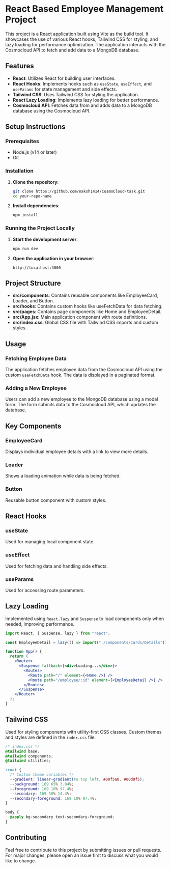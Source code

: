 # React Based Employee Management Project

This project is a React application built using Vite as the build tool. It showcases the use of various React hooks, Tailwind CSS for styling, and lazy loading for performance optimization. The application interacts with the Cosmocloud API to fetch and add data to a MongoDB database.

## Features

- **React**: Utilizes React for building user interfaces.
- **React Hooks**: Implements hooks such as `useState`, `useEffect`, and `useParams` for state management and side effects.
- **Tailwind CSS**: Uses Tailwind CSS for styling the application.
- **React Lazy Loading**: Implements lazy loading for better performance.
- **Cosmocloud API**: Fetches data from and adds data to a MongoDB database using the Cosmocloud API.

## Setup Instructions

### Prerequisites

- Node.js (v14 or later)
- Git

### Installation

1. **Clone the repository**:
    ```sh
    git clone https://github.com/naksh1414/CosmoCloud-task.git
    cd your-repo-name
    ```

2. **Install dependencies**:
    ```sh
    npm install
    ```

### Running the Project Locally

1. **Start the development server**:
    ```sh
    npm run dev
    ```

2. **Open the application in your browser**:
    ```
    http://localhost:3000
    ```

## Project Structure

- **src/components**: Contains reusable components like EmployeeCard, Loader, and Button.
- **src/hooks**: Contains custom hooks like useFetchData for data fetching.
- **src/pages**: Contains page components like Home and EmployeeDetail.
- **src/App.jsx**: Main application component with route definitions.
- **src/index.css**: Global CSS file with Tailwind CSS imports and custom styles.

## Usage

### Fetching Employee Data

The application fetches employee data from the Cosmocloud API using the custom `useFetchData` hook. The data is displayed in a paginated format.

### Adding a New Employee

Users can add a new employee to the MongoDB database using a modal form. The form submits data to the Cosmocloud API, which updates the database.

## Key Components

### EmployeeCard

Displays individual employee details with a link to view more details.

### Loader

Shows a loading animation while data is being fetched.

### Button

Reusable button component with custom styles.

## React Hooks

### useState

Used for managing local component state.

### useEffect

Used for fetching data and handling side effects.

### useParams

Used for accessing route parameters.

## Lazy Loading

Implemented using `React.lazy` and `Suspense` to load components only when needed, improving performance.

```jsx
import React, { Suspense, lazy } from "react";

const EmployeeDetail = lazy(() => import("./components/Cards/Details"));

function App() {
  return (
    <Router>
      <Suspense fallback={<div>Loading...</div>}>
        <Routes>
          <Route path="/" element={<Home />} />
          <Route path="/employee/:id" element={<EmployeeDetail />} />
        </Routes>
      </Suspense>
    </Router>
  );
}
```

## Tailwind CSS

Used for styling components with utility-first CSS classes. Custom themes and styles are defined in the `index.css` file.

```css
/* index.css */
@tailwind base;
@tailwind components;
@tailwind utilities;

:root {
  /* Custom theme variables */
  --gradient: linear-gradient(to top left, #00f5a0, #00d9f5);
  --background: 169 65% 3.84%;
  --foreground: 169 10% 97.4%;
  --secondary: 169 50% 14.4%;
  --secondary-foreground: 169 10% 97.4%;
}

body {
  @apply bg-secondary text-secondary-foreground;
}
```

## Contributing

Feel free to contribute to this project by submitting issues or pull requests. For major changes, please open an issue first to discuss what you would like to change.



